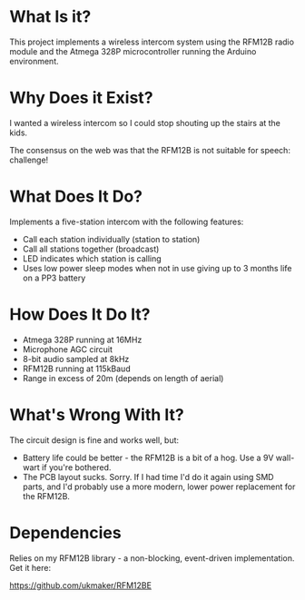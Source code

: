 What Is it?
==================
This project implements a wireless intercom system using the RFM12B radio
module and the Atmega 328P microcontroller running the Arduino environment.

Why Does it Exist?
===================
I wanted a wireless intercom so I could stop shouting up the stairs at the kids.

The consensus on the web was that the RFM12B is not suitable for speech: challenge!

What Does It Do?
===================
Implements a five-station intercom with the following features:

  - Call each station individually (station to station)
  - Call all stations together (broadcast)
  - LED indicates which station is calling
  - Uses low power sleep modes when not in use giving up to 3 months life on a PP3 battery
  
How Does It Do It?
===================

  - Atmega 328P running at 16MHz
  - Microphone AGC circuit
  - 8-bit audio sampled at 8kHz
  - RFM12B running at 115kBaud
  - Range in excess of 20m (depends on length of aerial)

What's Wrong With It?
======================
The circuit design is fine and works well, but:

  - Battery life could be better - the RFM12B is a bit of a hog. Use a 9V wall-wart if you're bothered.
  - The PCB layout sucks. Sorry. If I had time I'd do it again using SMD parts, and I'd probably 
  use a more modern, lower power replacement for the RFM12B.
  
Dependencies
=================
Relies on my RFM12B library - a non-blocking, event-driven implementation. Get it here:

https://github.com/ukmaker/RFM12BE

